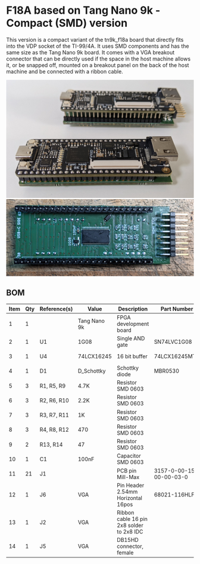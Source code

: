 # F18A based on Tang Nano 9k - Compact (SMD) version

This version is a compact variant of the tn9k_f18a board that directly
fits into the VDP socket of the TI-99/4A.  It uses SMD components and
has the same size as the Tang Nano 9k board.  It comes with a VGA
breakout connector that can be directly used if the space in the host
machine allows it, or be snapped off, mounted on a breakout panel on
the back of the host machine and be connected with a ribbon cable.

![Two variants of the compact board](./img/compact_variants.jpg)
![Compact PCB](./img/compact_pcb.jpg)


## BOM

|Item|Qty|Reference(s)|Value       |Description                              |Part Number            |Footprint|URL                                                               |
|----|---|------------|------------|-----------------------------------------|-----------------------|---------|------------------------------------------------------------------|
|1   |1  |            |Tang Nano 9k|FPGA development board                   |                       |         |https://wiki.sipeed.com/hardware/en/tang/Tang-Nano-9K/Nano-9K.html|
|2   |1  |U1          |1G08        |Single AND gate                          |SN74LVC1G08            |SOT-23-5 |http://www.ti.com/lit/sg/scyt129e/scyt129e.pdf                    |
|3   |1  |U4          |74LCX16245  |16 bit buffer                            |74LCX16245MTD          |TSSOP-48 |https://www.onsemi.com/pdf/datasheet/mc74lcx16245-d.pdf           |
|4   |1  |D1          |D_Schottky  |Schottky diode                           |MBR0530                |SOD-123  |                                                                  |
|5   |3  |R1, R5, R9  |4.7K        |Resistor SMD 0603                        |                       |0603     |                                                                  |
|6   |3  |R2, R6, R10 |2.2K        |Resistor SMD 0603                        |                       |0603     |                                                                  |
|7   |3  |R3, R7, R11 |1K          |Resistor SMD 0603                        |                       |0603     |                                                                  |
|8   |3  |R4, R8, R12 |470         |Resistor SMD 0603                        |                       |0603     |                                                                  |
|9   |2  |R13, R14    |47          |Resistor SMD 0603                        |                       |0603     |                                                                  |
|10  |1  |C1          |100nF       |Capacitor SMD 0603                       |                       |0603     |                                                                  |
|11  |21 |J1          |            |PCB pin Mill-Max                         |3157-0-00-15-00-00-03-0|         |                                                                  |
|12  |1  |J6          |VGA         |Pin Header 2.54mm Horizontal 16pos       |68021-116HLF           |         |                                                                  |
|13  |1  |J2          |VGA         |Ribbon cable 16 pin 2x8 solder to 2x8 IDC|                       |         |https://de.aliexpress.com/item/1005004165880347.html              |
|14  |1  |J5          |VGA         |DB15HD connector, female                 |                       |         |                                                                  |
